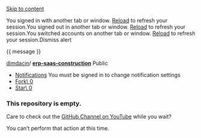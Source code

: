 [Skip to content](https://github.com/dimdacin/erp-saas-construction#start-of-content)

You signed in with another tab or window. [Reload](https://github.com/dimdacin/erp-saas-construction) to refresh your session.You signed out in another tab or window. [Reload](https://github.com/dimdacin/erp-saas-construction) to refresh your session.You switched accounts on another tab or window. [Reload](https://github.com/dimdacin/erp-saas-construction) to refresh your session.Dismiss alert

{{ message }}

[dimdacin](https://github.com/dimdacin)/ **[erp-saas-construction](https://github.com/dimdacin/erp-saas-construction)** Public

- [Notifications](https://github.com/login?return_to=%2Fdimdacin%2Ferp-saas-construction) You must be signed in to change notification settings
- [Fork\\
0](https://github.com/login?return_to=%2Fdimdacin%2Ferp-saas-construction)
- [Star\\
0](https://github.com/login?return_to=%2Fdimdacin%2Ferp-saas-construction)


### This repository is empty.

Care to check out the [GitHub Channel on YouTube](https://youtube.com/GitHub) while you wait?


You can’t perform that action at this time.